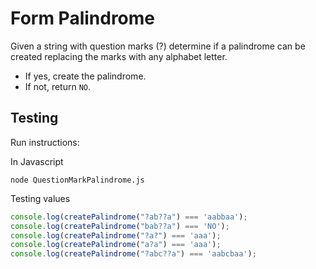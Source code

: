 
# **Form Palindrome**

Given a string with question marks (?) determine if a palindrome can be created replacing the marks with any alphabet letter. 

- If yes, create the palindrome.
- If not, return `NO`.

## **Testing**

Run instructions:

In Javascript
```
node QuestionMarkPalindrome.js
```

Testing values
```js
console.log(createPalindrome("?ab??a") === 'aabbaa');
console.log(createPalindrome("bab??a") === 'NO');
console.log(createPalindrome("?a?") === 'aaa');
console.log(createPalindrome("a?a") === 'aaa');
console.log(createPalindrome("?abc??a") === 'aabcbaa');
```